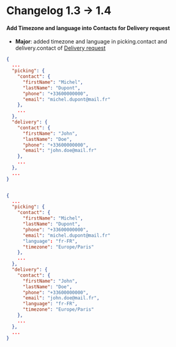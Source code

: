 # Changelog 1.3 -> 1.4

#### Add Timezone and language into Contacts for Delivery request

- **Major**: added timezone and language in picking.contact and delivery.contact of [Delivery request](https://woop.stoplight.io/docs/carrier/b3A6MzYyMDcwOTU) 


<!--
type: tab
title: 1.3
-->

```json
{
  ...
  "picking": {
    "contact": {
      "firstName": "Michel",
      "lastName": "Dupont",
      "phone": "+33600000000",
      "email": "michel.dupont@mail.fr"
    },
    ...
  },
  "delivery": {
    "contact": {
      "firstName": "John",
      "lastName": "Doe",
      "phone": "+33600000000",
      "email": "john.doe@mail.fr"
    },
    ...
  },
  ...
}



```

<!--
type: tab
title: 1.4
-->

```json
{
  ...
  "picking": {
    "contact": {
      "firstName": "Michel",
      "lastName": "Dupont",
      "phone": "+33600000000",
      "email": "michel.dupont@mail.fr"
      "language": "fr-FR",
      "timezone": "Europe/Paris"
    },
    ...
  },
  "delivery": {
    "contact": {
      "firstName": "John",
      "lastName": "Doe",
      "phone": "+33600000000",
      "email": "john.doe@mail.fr",
      "language": "fr-FR",
      "timezone": "Europe/Paris"
    },
    ...
  },
  ...
}

```
<!-- type: tab-end -->

